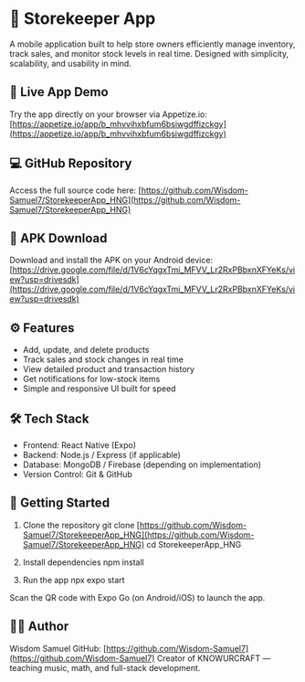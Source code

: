 

# 🏪 Storekeeper App

A mobile application built to help store owners efficiently manage inventory, track sales, and monitor stock levels in real time. Designed with simplicity, scalability, and usability in mind.

## 📱 Live App Demo

Try the app directly on your browser via Appetize.io:
[https://appetize.io/app/b_mhvvihxbfum6bsiwgdffizckgy](https://appetize.io/app/b_mhvvihxbfum6bsiwgdffizckgy)

## 💻 GitHub Repository

Access the full source code here:
[https://github.com/Wisdom-Samuel7/StorekeeperApp_HNG](https://github.com/Wisdom-Samuel7/StorekeeperApp_HNG)

## 📂 APK Download

Download and install the APK on your Android device:
[https://drive.google.com/file/d/1V6cYqgxTmi_MFVV_Lr2RxPBbxnXFYeKs/view?usp=drivesdk](https://drive.google.com/file/d/1V6cYqgxTmi_MFVV_Lr2RxPBbxnXFYeKs/view?usp=drivesdk)

## ⚙️ Features

* Add, update, and delete products
* Track sales and stock changes in real time
* View detailed product and transaction history
* Get notifications for low-stock items
* Simple and responsive UI built for speed

## 🛠️ Tech Stack

* Frontend: React Native (Expo)
* Backend: Node.js / Express (if applicable)
* Database: MongoDB / Firebase (depending on implementation)
* Version Control: Git & GitHub

## 🚀 Getting Started

1. Clone the repository
   git clone [https://github.com/Wisdom-Samuel7/StorekeeperApp_HNG](https://github.com/Wisdom-Samuel7/StorekeeperApp_HNG)
   cd StorekeeperApp_HNG

2. Install dependencies
   npm install

3. Run the app
   npx expo start

Scan the QR code with Expo Go (on Android/iOS) to launch the app.

## 🧑‍💻 Author

Wisdom Samuel
GitHub: [https://github.com/Wisdom-Samuel7](https://github.com/Wisdom-Samuel7)
Creator of KNOWURCRAFT — teaching music, math, and full-stack development.
